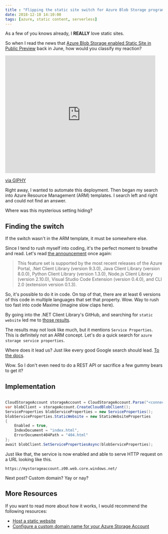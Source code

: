 ```yaml
---
title : "Flipping the static site switch for Azure Blob Storage programmatically"
date: 2018-12-10 14:10:00
tags: [azure, static content, serverless]
---
```


As a few of you knows already, I **REALLY** love static sites.

So when I read the news that [Azure Blob Storage enabled Static Site in Public Preview][StaticWebsite] back in June, how would you classify my reaction?

<iframe src="https://giphy.com/embed/5GoVLqeAOo6PK" width="480" height="375" frameBorder="0" class="giphy-embed" allowFullScreen></iframe><p><a href="https://giphy.com/gifs/excited-screaming-jonah-hill-5GoVLqeAOo6PK">via GIPHY</a></p>

Right away, I wanted to automate this deployment. Then began my search into Azure Resource Management (ARM) templates. I search left and right and could not find an answer.

Where was this mysterious setting hiding?

## Finding the switch

If the switch wasn't in the ARM template, it must be somewhere else.

Since I tend to rush myself into coding, it's the perfect moment to breathe and read. Let's read [the announcement][StaticWebsite] once again:

> This feature set is supported by the most recent releases of the Azure Portal, .Net Client Library (version 9.3.0), Java Client Library (version 8.0.0), Python Client Library (version 1.3.0), Node.js Client Library (version 2.10.0), Visual Studio Code Extension (version 0.4.0), and CLI 2.0 (extension version 0.1.3).

So, it's possible to do it in code. On top of that, there are at least 6 versions of this code in multiple languages that set that property. Wow. Way to rush too fast into code Maxime (imagine slow claps here).

By going into the .NET Client Library's GitHub, and searching for `static website` led me to [those results](https://github.com/Azure/azure-storage-net/search?q=static+website&unscoped_q=static+website).

The results may not look like much, but it mentions `Service Properties`. This is definitely not an ARM concept. Let's do a quick search for `azure storage service properties`.

Where does it lead us? Just like every good Google search should lead. [To the docs](https://docs.microsoft.com/rest/api/storageservices/set-blob-service-properties?WT.mc_id=personal-blog-marouill).

Wow. So I don't even need to do a REST API or sacrifice a few gummy bears to get it?

## Implementation

```csharp

CloudStorageAccount storageAccount = CloudStorageAccount.Parse("<connectionString here>");
var blobClient = storageAccount.CreateCloudBlobClient();
ServiceProperties blobServiceProperties = new ServiceProperties();
blobServiceProperties.StaticWebsite = new StaticWebsiteProperties
{
    Enabled = true,
    IndexDocument = "index.html",
    ErrorDocument404Path = "404.html"
};
await blobClient.SetServicePropertiesAsync(blobServiceProperties);
```

Just like that, the service is now enabled and able to serve HTTP request on a URL looking like this.

`https://mystorageaccount.z00.web.core.windows.net/`

Next post? Custom domain? Yay or nay?

## More Resources

If you want to read more about how it works, I would recommend the following resources:

* [Host a static website](https://docs.microsoft.com/azure/storage/blobs/storage-blob-static-website?WT.mc_id=personal-blog-marouill)
* [Configure a custom domain name for your Azure Storage Account](https://docs.microsoft.com/azure/storage/blobs/storage-custom-domain-name?WT.mc_id=personal-blog-marouill)

[StaticWebsite]: https://azure.microsoft.com/blog/azure-storage-static-web-hosting-public-preview/?WT.mc_id=personal-blog-marouill